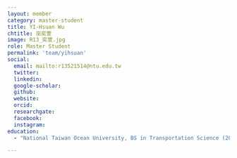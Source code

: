 ```yaml
---
layout: member
category: master-student
title: YI-Hsuan Wu
chtitle: 巫奕萱
image: R13_奕萱.jpg
role: Master Student
permalink: 'team/yihsuan'
social:
  email: mailto:r13521514@ntu.edu.tw
  twitter: 
  linkedin: 
  google-scholar: 
  github: 
  website: 
  orcid: 
  researchgate: 
  facebook: 
  instagram: 
education:
  - "National Taiwan Ocean University, BS in Transportation Science (2024)"

---
```



